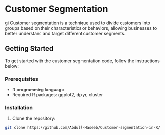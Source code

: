 # Customer Segmentation

gi Customer segmentation is a technique used to divide customers into groups based on their characteristics or behaviors, allowing businesses to better understand and target different customer segments.

## Getting Started

To get started with the customer segmentation code, follow the instructions below:

### Prerequisites

- R programming language
- Required R packages: ggplot2, dplyr, cluster

### Installation

1. Clone the repository:

```bash
git clone https://github.com/Abdull-Haseeb/Customer-segmentation-in-R/
```
